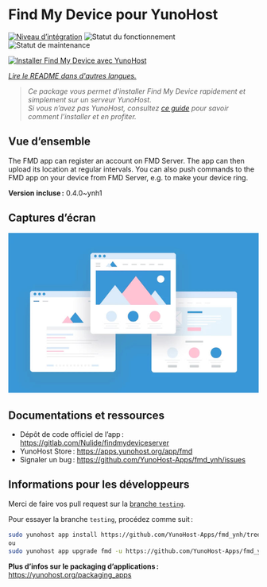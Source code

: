 <!--
Nota bene : ce README est automatiquement généré par <https://github.com/YunoHost/apps/tree/master/tools/readme_generator>
Il NE doit PAS être modifié à la main.
-->

# Find My Device pour YunoHost

[![Niveau d’intégration](https://apps.yunohost.org/badge/integration/fmd)](https://ci-apps.yunohost.org/ci/apps/fmd/)
![Statut du fonctionnement](https://apps.yunohost.org/badge/state/fmd)
![Statut de maintenance](https://apps.yunohost.org/badge/maintained/fmd)

[![Installer Find My Device avec YunoHost](https://install-app.yunohost.org/install-with-yunohost.svg)](https://install-app.yunohost.org/?app=fmd)

*[Lire le README dans d'autres langues.](./ALL_README.md)*

> *Ce package vous permet d’installer Find My Device rapidement et simplement sur un serveur YunoHost.*  
> *Si vous n’avez pas YunoHost, consultez [ce guide](https://yunohost.org/install) pour savoir comment l’installer et en profiter.*

## Vue d’ensemble

The FMD app can register an account on FMD Server. The app can then upload its location at regular intervals.
You can also push commands to the FMD app on your device from FMD Server, e.g. to make your device ring.

**Version incluse :** 0.4.0~ynh1

## Captures d’écran

![Capture d’écran de Find My Device](./doc/screenshots/example.jpg)

## Documentations et ressources

- Dépôt de code officiel de l’app : <https://gitlab.com/Nulide/findmydeviceserver>
- YunoHost Store : <https://apps.yunohost.org/app/fmd>
- Signaler un bug : <https://github.com/YunoHost-Apps/fmd_ynh/issues>

## Informations pour les développeurs

Merci de faire vos pull request sur la [branche `testing`](https://github.com/YunoHost-Apps/fmd_ynh/tree/testing).

Pour essayer la branche `testing`, procédez comme suit :

```bash
sudo yunohost app install https://github.com/YunoHost-Apps/fmd_ynh/tree/testing --debug
ou
sudo yunohost app upgrade fmd -u https://github.com/YunoHost-Apps/fmd_ynh/tree/testing --debug
```

**Plus d’infos sur le packaging d’applications :** <https://yunohost.org/packaging_apps>

